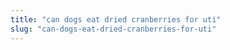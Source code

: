```yaml
---
title: "can dogs eat dried cranberries for uti"
slug: "can-dogs-eat-dried-cranberries-for-uti"
---
```


